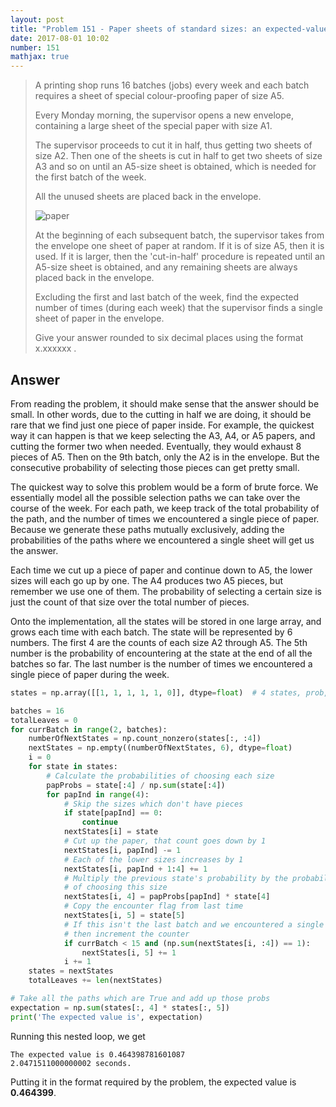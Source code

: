 ```yaml
---
layout: post
title: "Problem 151 - Paper sheets of standard sizes: an expected-value problem"
date: 2017-08-01 10:02
number: 151
mathjax: true
---
```


> A printing shop runs 16 batches (jobs) every week and each batch requires a sheet of special colour-proofing paper of size A5.
>
> Every Monday morning, the supervisor opens a new envelope, containing a large sheet of the special paper with size A1.
>
> The supervisor proceeds to cut it in half, thus getting two sheets of size A2. Then one of the sheets is cut in half to get two sheets of size A3 and so on until an A5-size sheet is obtained, which is needed for the first batch of the week.
>
> All the unused sheets are placed back in the envelope.
>
> ![paper]({{site.url}}{{site.baseurl}}\assets\Images\p151.png)
>
> At the beginning of each subsequent batch, the supervisor takes from the envelope one sheet of paper at random. If it is of size A5, then it is used. If it is larger, then the 'cut-in-half' procedure is repeated until an A5-size sheet is obtained, and any remaining sheets are always placed back in the envelope.
>
> Excluding the first and last batch of the week, find the expected number of times (during each week) that the supervisor finds a single sheet of paper in the envelope.
>
> Give your answer rounded to six decimal places using the format x.xxxxxx .

<!--more-->

## Answer

From reading the problem, it should make sense that the answer should be small. In other words, due to the cutting in half we are doing, it should be rare that we find just one piece of paper inside. For example, the quickest way it can happen is that we keep selecting the A3, A4, or A5 papers, and cutting the former two when needed. Eventually, they would exhaust 8 pieces of A5. Then on the 9th batch, only the A2 is in the envelope. But the consecutive probability of selecting those pieces can get pretty small.

The quickest way to solve this problem would be a form of brute force. We essentially model all the possible selection paths we can take over the course of the week. For each path, we keep track of the total probability of the path, and the number of times we encountered a single piece of paper. Because we generate these paths mutually exclusively, adding the probabilities of the paths where we encountered a single sheet will get us the answer.

Each time we cut up a piece of paper and continue down to A5, the lower sizes will each go up by one. The A4 produces two A5 pieces, but remember we use one of them. The probability of selecting a certain size is just the count of that size over the total number of pieces.

Onto the implementation, all the states will be stored in one large array, and grows each time with each batch. The state will be represented by 6 numbers. The first 4 are the counts of each size A2 through A5. The 5th number is the probability of encountering at the state at the end of all the batches so far. The last number is the number of times we encountered a single piece of paper during the week.

```python
states = np.array([[1, 1, 1, 1, 1, 0]], dtype=float)  # 4 states, prob, whether or not the path had 1 paper

batches = 16
totalLeaves = 0
for currBatch in range(2, batches):
    numberOfNextStates = np.count_nonzero(states[:, :4])
    nextStates = np.empty((numberOfNextStates, 6), dtype=float)
    i = 0
    for state in states:
        # Calculate the probabilities of choosing each size
        papProbs = state[:4] / np.sum(state[:4])
        for papInd in range(4):
            # Skip the sizes which don't have pieces
            if state[papInd] == 0:
                continue
            nextStates[i] = state
            # Cut up the paper, that count goes down by 1
            nextStates[i, papInd] -= 1
            # Each of the lower sizes increases by 1
            nextStates[i, papInd + 1:4] += 1
            # Multiply the previous state's probability by the probability
            # of choosing this size
            nextStates[i, 4] = papProbs[papInd] * state[4]
            # Copy the encounter flag from last time
            nextStates[i, 5] = state[5]
            # If this isn't the last batch and we encountered a single sheet,
            # then increment the counter
            if currBatch < 15 and (np.sum(nextStates[i, :4]) == 1):
                nextStates[i, 5] += 1
            i += 1
    states = nextStates
    totalLeaves += len(nextStates)

# Take all the paths which are True and add up those probs
expectation = np.sum(states[:, 4] * states[:, 5])
print('The expected value is', expectation)
```

Running this nested loop, we get

```
The expected value is 0.464398781601087
2.0471511000000002 seconds.
```

Putting it in the format required by the problem, the expected value is **0.464399**.

